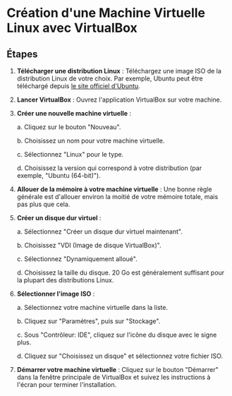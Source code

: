 # Création d'une Machine Virtuelle Linux avec VirtualBox

## Étapes

1. **Télécharger une distribution Linux** : Téléchargez une image ISO de la distribution Linux de votre choix. Par exemple, Ubuntu peut être téléchargé depuis [le site officiel d'Ubuntu](https://ubuntu.com/download/desktop).

2. **Lancer VirtualBox** : Ouvrez l'application VirtualBox sur votre machine.

3. **Créer une nouvelle machine virtuelle** :

    a. Cliquez sur le bouton "Nouveau".
    
    b. Choisissez un nom pour votre machine virtuelle.
    
    c. Sélectionnez "Linux" pour le type.
    
    d. Choisissez la version qui correspond à votre distribution (par exemple, "Ubuntu (64-bit)").

4. **Allouer de la mémoire à votre machine virtuelle** : Une bonne règle générale est d'allouer environ la moitié de votre mémoire totale, mais pas plus que cela.

5. **Créer un disque dur virtuel** :

    a. Sélectionnez "Créer un disque dur virtuel maintenant".
    
    b. Choisissez "VDI (Image de disque VirtualBox)".
    
    c. Sélectionnez "Dynamiquement alloué".
    
    d. Choisissez la taille du disque. 20 Go est généralement suffisant pour la plupart des distributions Linux.

6. **Sélectionner l'image ISO** :

    a. Sélectionnez votre machine virtuelle dans la liste.
    
    b. Cliquez sur "Paramètres", puis sur "Stockage".
    
    c. Sous "Contrôleur: IDE", cliquez sur l'icône du disque avec le signe plus.
    
    d. Cliquez sur "Choisissez un disque" et sélectionnez votre fichier ISO.

7. **Démarrer votre machine virtuelle** : Cliquez sur le bouton "Démarrer" dans la fenêtre principale de VirtualBox et suivez les instructions à l'écran pour terminer l'installation.

